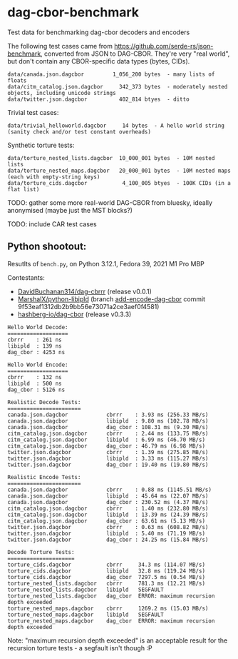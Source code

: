 # dag-cbor-benchmark
Test data for benchmarking dag-cbor decoders and encoders

The following test cases came from https://github.com/serde-rs/json-benchmark, converted from JSON to DAG-CBOR. They're very "real world", but don't contain any CBOR-specific data types (bytes, CIDs).

```
data/canada.json.dagcbor         1_056_200 bytes  - many lists of floats
data/citm_catalog.json.dagcbor     342_373 bytes  - moderately nested objects, including unicode strings
data/twitter.json.dagcbor          402_814 btyes  - ditto
```

Trivial test cases:

```
data/trivial_helloworld.dagcbor     14 bytes  - A hello world string (sanity check and/or test constant overheads)
```

Synthetic torture tests:

```
data/torture_nested_lists.dagcbor  10_000_001 bytes  - 10M nested lists
data/torture_nested_maps.dagcbor   20_000_001 bytes  - 10M nested maps (each with empty-string keys)
data/torture_cids.dagcbor           4_100_005 btyes  - 100K CIDs (in a flat list)
```

TODO: gather some more real-world DAG-CBOR from bluesky, ideally anonymised (maybe just the MST blocks?)

TODO: include CAR test cases


## Python shootout:

Resutlts of `bench.py`, on Python 3.12.1, Fedora 39, 2021 M1 Pro MBP

Contestants:

- [DavidBuchanan314/dag-cbrrr](https://github.com/DavidBuchanan314/dag-cbrrr) (release v0.0.1)
- [MarshalX/python-libipld](https://github.com/MarshalX/python-libipld) (branch [add-encode-dag-cbor](https://github.com/MarshalX/python-libipld/pull/5) commit 9f53eaf1312db2b9bb56e73071a2ce3aef0f4581)
- [hashberg-io/dag-cbor](https://github.com/hashberg-io/dag-cbor) (release v0.3.3)

```
Hello World Decode:
===================
cbrrr    : 261 ns
libipld  : 139 ns
dag_cbor : 4253 ns

Hello World Encode:
===================
cbrrr    : 132 ns
libipld  : 500 ns
dag_cbor : 5126 ns

Realistic Decode Tests:
=======================
canada.json.dagcbor            cbrrr    : 3.93 ms (256.33 MB/s)
canada.json.dagcbor            libipld  : 9.80 ms (102.78 MB/s)
canada.json.dagcbor            dag_cbor : 108.31 ms (9.30 MB/s)
citm_catalog.json.dagcbor      cbrrr    : 2.44 ms (133.75 MB/s)
citm_catalog.json.dagcbor      libipld  : 6.99 ms (46.70 MB/s)
citm_catalog.json.dagcbor      dag_cbor : 46.79 ms (6.98 MB/s)
twitter.json.dagcbor           cbrrr    : 1.39 ms (275.85 MB/s)
twitter.json.dagcbor           libipld  : 3.33 ms (115.27 MB/s)
twitter.json.dagcbor           dag_cbor : 19.40 ms (19.80 MB/s)

Realistic Encode Tests:
=======================
canada.json.dagcbor            cbrrr    : 0.88 ms (1145.51 MB/s)
canada.json.dagcbor            libipld  : 45.64 ms (22.07 MB/s)
canada.json.dagcbor            dag_cbor : 230.52 ms (4.37 MB/s)
citm_catalog.json.dagcbor      cbrrr    : 1.40 ms (232.80 MB/s)
citm_catalog.json.dagcbor      libipld  : 13.39 ms (24.39 MB/s)
citm_catalog.json.dagcbor      dag_cbor : 63.61 ms (5.13 MB/s)
twitter.json.dagcbor           cbrrr    : 0.63 ms (608.82 MB/s)
twitter.json.dagcbor           libipld  : 5.40 ms (71.19 MB/s)
twitter.json.dagcbor           dag_cbor : 24.25 ms (15.84 MB/s)

Decode Torture Tests:
=====================
torture_cids.dagcbor           cbrrr     34.3 ms (114.07 MB/s)
torture_cids.dagcbor           libipld   32.8 ms (119.24 MB/s)
torture_cids.dagcbor           dag_cbor  7297.5 ms (0.54 MB/s)
torture_nested_lists.dagcbor   cbrrr     781.3 ms (12.21 MB/s)
torture_nested_lists.dagcbor   libipld   SEGFAULT
torture_nested_lists.dagcbor   dag_cbor  ERROR: maximum recursion depth exceeded
torture_nested_maps.dagcbor    cbrrr     1269.2 ms (15.03 MB/s)
torture_nested_maps.dagcbor    libipld   SEGFAULT
torture_nested_maps.dagcbor    dag_cbor  ERROR: maximum recursion depth exceeded
```

Note: "maximum recursion depth exceeded" is an acceptable result for the recursion torture tests - a segfault isn't though :P
